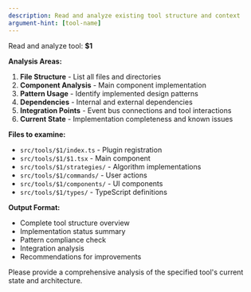 ```yaml
---
description: Read and analyze existing tool structure and context
argument-hint: [tool-name]
---
```


Read and analyze tool: **$1**

**Analysis Areas:**
1. **File Structure** - List all files and directories
2. **Component Analysis** - Main component implementation
3. **Pattern Usage** - Identify implemented design patterns
4. **Dependencies** - Internal and external dependencies
5. **Integration Points** - Event bus connections and tool interactions
6. **Current State** - Implementation completeness and known issues

**Files to examine:**
- `src/tools/$1/index.ts` - Plugin registration
- `src/tools/$1/$1.tsx` - Main component
- `src/tools/$1/strategies/` - Algorithm implementations
- `src/tools/$1/commands/` - User actions
- `src/tools/$1/components/` - UI components
- `src/tools/$1/types/` - TypeScript definitions

**Output Format:**
- Complete tool structure overview
- Implementation status summary
- Pattern compliance check
- Integration analysis
- Recommendations for improvements

Please provide a comprehensive analysis of the specified tool's current state and architecture.
